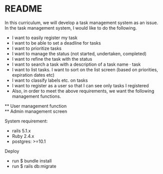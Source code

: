 # README

In this curriculum, we will develop a task management system as an issue. In the task management system, I would like to do the following.

* I want to easily register my task
* I want to be able to set a deadline for tasks
* I want to prioritize tasks
* I want to manage the status (not started, undertaken, completed)
* I want to refine the task with the status
* I want to search a task with a description of a task name · task
* I want to list tasks. I want to sort on the list screen (based on priorities, expiration dates etc)
* I want to classify labels etc. on tasks
* I want to register as a user so that I can see only tasks I registered
* Also, in order to meet the above requirements, we want the following management functions.

** User management function\
** Admin management screen

System requirement:
* rails 5.1.x
* Ruby 2.4.x
* postgres: >=10.1

Deploy
* run $ bundle install
* run $ rails db:migrate
